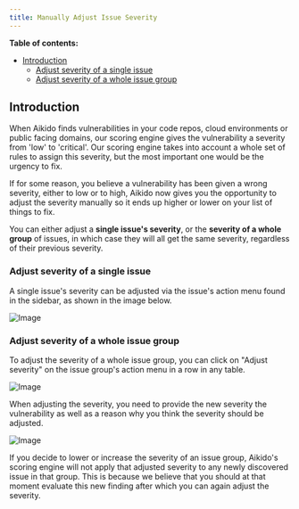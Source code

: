```yaml
---
title: Manually Adjust Issue Severity
---
```


**Table of contents:**
- [Introduction](#introduction)
  - [Adjust severity of a single issue](#adjust-severity-of-a-single-issue)
  - [Adjust severity of a whole issue group](#adjust-severity-of-a-whole-issue-group)


## Introduction

When Aikido finds vulnerabilities in your code repos, cloud environments or public facing domains, our scoring engine gives the vulnerability a severity from 'low' to 'critical'. Our scoring engine takes into account a whole set of rules to assign this severity, but the most important one would be the urgency to fix.

If for some reason, you believe a vulnerability has been given a wrong severity, either to low or to high, Aikido now gives you the opportunity to adjust the severity manually so it ends up higher or lower on your list of things to fix.

You can either adjust a **single issue's severity**, or the **severity of a whole group** of issues, in which case they will all get the same severity, regardless of their previous severity. 

### Adjust severity of a single issue

A single issue's severity can be adjusted via the issue's action menu found in the sidebar, as shown in the image below.

![Image](https://ucarecdn.com/62363e1c-cd80-42eb-86c9-4a9010f3c05f/)

### Adjust severity of a whole issue group

To adjust the severity of a whole issue group, you can click on "Adjust severity" on the issue group's action menu in a row in any table.

![Image](https://ucarecdn.com/7917f621-24d7-4468-a987-7fbb42ae99a2/)

When adjusting the severity, you need to provide the new severity the vulnerability as well as a reason why you think the severity should be adjusted.

![Image](https://ucarecdn.com/ec76e6e3-7826-47d6-8afb-aac88c2b4f15/)

If you decide to lower or increase the severity of an issue group, Aikido's scoring engine will not apply that adjusted severity to any newly discovered issue in that group. This is because we believe that you should at that moment evaluate this new finding after which you can again adjust the severity.
